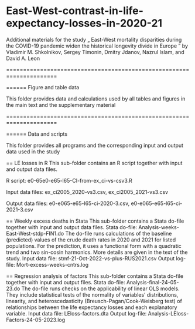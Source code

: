 # East-West-contrast-in-life-expectancy-losses-in-2020-21



Additional materials for the study „ East-West mortality disparities during the COVID-19 pandemic widen the historical longevity divide in Europe ” by Vladimir M. Shkolnikov, Sergey Timonin, Dmitry Jdanov, Nazrul Islam, and David A. Leon  

=====================================================================   

====== Figure and table data    

This folder provides data and calculations used by all tables and figures in the main text and the supplementary material

=====================================================================   

====== Data and scripts   

This folder provides all programs and the corresponding input and output data used in the study

== LE losses in R
This sub-folder contains an R script together with input and output data files.    

R script: e0-65e0-e65-l65-CI-from-ex_ci-vs-csv3.R     

Input data files: ex_ci2005_2020-vs3.csv, ex_ci2005_2021-vs3.csv   

Output data files: e0-e065-e65-l65-ci-2020-3.csv, e0-e065-e65-l65-ci-2021-3.csv   

    

== Weekly excess deaths in Stata
This sub-folder contains a Stata do-file together with input and output data files.
Stata do-file: Analysis-weeks-East-West-stdp-FIN1.do
The do-file runs calculations of the baseline (predicted) values of the crude death rates in 2020 and 2021 for listed populations. For the prediction, it uses a functional form with a quadratic trend and two sin-cosin harmonics. 
More details are given in the text of the study.
Input data file: stmf-21-Oct-2022-vs-plus-RUS2021.csv
Output log-file: Mort-excess-weeks-cntrs.log

== Regression analysis of factors
This sub-folder contains a Stata do-file together with input and output files.
Stata do-file: Analysis-final-24-05-23.do
The do-file runs checks on the applicability of linear OLS models. They include statistical tests of the normality of variables’ distributions, linearity, and heteroscedasticity (Breusch-Pagan/Cook-Weisberg test) of relationships between the life expectancy losses and each explanatory variable.
Input data file: LEloss-factors.dta
Output log-file: Analysis-LEloss-Factors-24-05-2023.log



